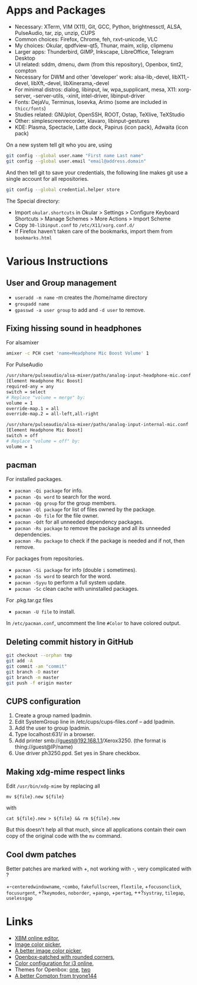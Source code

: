 # Apps and Packages

- Necessary: XTerm, VIM (X11), Git, GCC, Python, brightnessctl, ALSA, PulseAudio, tar, zip, unzip, CUPS 
- Common choices: Firefox, Chrome, feh, rxvt-unicode, VLC
- My choices: Okular, qpdfview-qt5, Thunar, maim, xclip, clipmenu
- Larger apps: Thunderbird, GIMP, Inkscape, LibreOffice, Telegram Desktop
- UI related: sddm, dmenu, dwm (from this repository), Openbox, tint2, compton
- Necessary for DWM and other 'developer' work: alsa-lib,-devel, libX11,-devel, libXft,-devel, libXinerama,-devel
- For minimal distros: dialog, libinput, iw, wpa\_supplicant, mesa, X11: xorg-server, -server-utils, -xinit, intel-driver, libinput-driver
- Fonts: DejaVu, Terminus, Iosevka, Arimo (some are included in `thicc/fonts`)
- Studies related: GNUplot, OpenSSH, ROOT, Ostap, TeXlive, TeXStudio
- Other: simplescreenrecorder, klavaro, libinput-gestures
- KDE: Plasma, Spectacle, Latte dock, Papirus (icon pack), Adwaita (icon pack)

On a new system tell git who you are, using 
``` bash
git config --global user.name "First name Last name"
git config --global user.email "email@address.domain"
```
And then tell git to save your credentials, the following line makes git use a single account for all repositories. 
``` bash
git config --global credential.helper store
```

The Special directory: 
- Import `okular.shortcuts` in Okular > Settings > Configure Keyboard Shortcuts > Manage Schemes > More Actions > Import Scheme 
- Copy `30-libinput.conf` to `/etc/X11/xorg.conf.d/`
- If Firefox haven't taken care of the bookmarks, import them from `bookmarks.html`


# Various Instructions 
## User and Group management
- `useradd -m name` -m creates the /home/name directory
- `groupadd name` 
- `gpasswd -a user group` to add and `-d user` to remove. 


## Fixing hissing sound in headphones
For alsamixer
``` bash
amixer -c PCH cset 'name=Headphone Mic Boost Volume' 1
```
For PulseAudio
``` bash
/usr/share/pulseaudio/alsa-mixer/paths/analog-input-headphone-mic.conf
[Element Headphone Mic Boost]
required-any = any
switch = select
# Replace "volume = merge" by:
volume = 1
override-map.1 = all
override-map.2 = all-left,all-right

/usr/share/pulseaudio/alsa-mixer/paths/analog-input-internal-mic.conf
[Element Headphone Mic Boost]
switch = off
# Replace "volume = off" by:
volume = 1
```

## pacman
For installed packages. 

- `pacman -Qi package` for info.
- `pacman -Qs word` to search for the word. 
- `pacman -Qg group` for the group members.
- `pacman -Ql package` for list of files owned by the package. 
- `pacman -Qo file` for the file owner. 
- `pacman -Qdt` for all unneeded dependency packages. 
- `pacman -Rs package` to remove the package and all its unneeded dependencies. 
- `pacman -Ru package` to check if the package is needed and if not, then remove. 

For packages from repositories. 

- `pacman -Si package` for info (double `i` sometimes).
- `pacman -Ss word` to search for the word. 
- `pacman -Syyu` to perform a full system update. 
- `pacman -Sc` clean cache with uninstalled packages.

For .pkg.tar.gz files

- `pacman -U file` to install.

In `/etc/pacman.conf`, uncomment the line `#Color` to have colored output. 

## Deleting commit history in GitHub
``` bash
git checkout --orphan tmp
git add -A
git commit -am "commit"
git branch -D master
git branch -m master
git push -f origin master
```

## CUPS configuration
1. Create a group named lpadmin.
1. Edit SystemGroup line in /etc/cups/cups-files.conf – add lpadmin. 
1. Add the user to group lpadmin. 
1. Type localhost:631/ in a browser. 
1. Add printer smb://guest@192.168.1.1/Xerox3250. (the format is thing://guest@IP/name)
1. Use driver ph3250.ppd. Set yes in Share checkbox. 

## Making xdg-mime respect links
Edit `/usr/bin/xdg-mime` by replacing all 
``` 
mv ${file}.new ${file} 
```
with
``` 
cat ${file}.new > ${file} && rm ${file}.new
```
But this doesn't help all that much, since all applications contain their own copy of the original code with the `mv` command. 

## Cool dwm patches
Better patches are marked with +, not working with -, very complicated with ?

+-`centeredwindowname`, -`combo`, `fakefullscreen`, `flextile`, +`focusonclick`, `focusurgent`, +?`keymodes`, `noborder`, +`pango`, +`pertag`, ++?`systray`, `tilegap`, `uselessgap`


# Links
- [XBM online editor](https://xbm.jazzychad.net/),
- [Image color picker](https://html-color-codes.info/colors-from-image/),
- [A better image color picker](https://image-color.com/),
- [Openbox-patched with rounded corners](https://github.com/dylanaraps/openbox-patched),
- [Color configuration for i3 online](https://thomashunter.name/i3-configurator/),
- Themes for Openbox: [one](https://github.com/fikriomar16/OBTheme-Collections), [two](https://github.com/addy-dclxvi/openbox-theme-collections)
- [A better Compton from tryone144](https://github.com/tryone144/compton)

